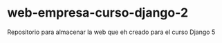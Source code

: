# web-empresa-curso-django-2
Repositorio para almacenar la web que eh creado para el curso Django 5
